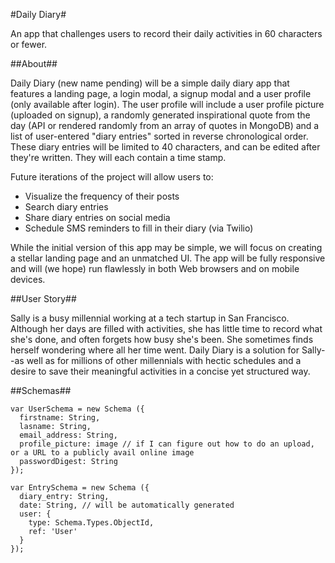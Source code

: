 #Daily Diary#

An app that challenges users to record their daily activities in 60 characters or fewer.

##About##

Daily Diary (new name pending) will be a simple daily diary app that features a landing page, a login modal, a signup modal and a user profile (only available after login). The user profile will include a user profile picture (uploaded on signup), a randomly generated inspirational quote from the day (API or rendered randomly from an array of quotes in MongoDB) and a list of user-entered "diary entries" sorted in reverse chronological order. These diary entries will be limited to 40 characters, and can be edited after they're written. They will each contain a time stamp.

Future iterations of the project will allow users to:
 - Visualize the frequency of their posts
 - Search diary entries
 - Share diary entries on social media
 - Schedule SMS reminders to fill in their diary (via Twilio)

While the initial version of this app may be simple, we will focus on creating a stellar landing page and an unmatched UI. The app will be fully responsive and will (we hope) run flawlessly in both Web browsers and on mobile devices.

##User Story##

Sally is a busy millennial working at a tech startup in San Francisco. Although her days are filled with activities, she has little time to record what she's done, and often forgets how busy she's been. She sometimes finds herself wondering where all her time went. Daily Diary is a solution for Sally--as well as for millions of other millennials with hectic schedules and a desire to save their meaningful activities in a concise yet structured way.

##Schemas##

<pre><code>var UserSchema = new Schema ({
  firstname: String,
  lasname: String,
  email_address: String,
  profile_picture: image // if I can figure out how to do an upload, or a URL to a publicly avail online image
  passwordDigest: String
});</code></pre>

<pre><code>var EntrySchema = new Schema ({
  diary_entry: String,
  date: String, // will be automatically generated
  user: {
    type: Schema.Types.ObjectId,
    ref: 'User'
  }
});</code></pre>
